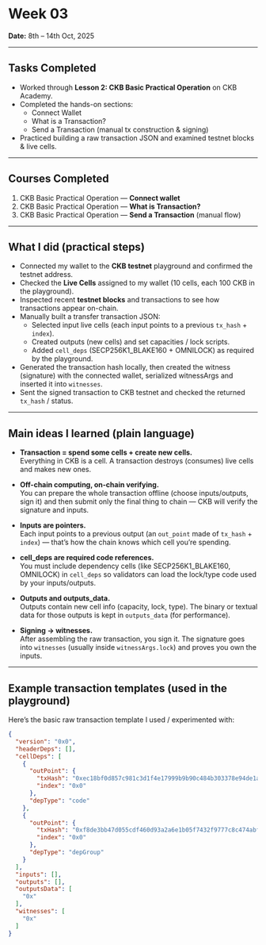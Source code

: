 # Week 03

**Date:** 8th – 14th Oct, 2025

---

## Tasks Completed

- Worked through **Lesson 2: CKB Basic Practical Operation** on CKB Academy.
- Completed the hands-on sections:
  - Connect Wallet
  - What is a Transaction?
  - Send a Transaction (manual tx construction & signing)
- Practiced building a raw transaction JSON and examined testnet blocks & live cells.

---

## Courses Completed

1. CKB Basic Practical Operation — **Connect wallet**  
2. CKB Basic Practical Operation — **What is Transaction?**  
3. CKB Basic Practical Operation — **Send a Transaction** (manual flow)

---

## What I did (practical steps)

- Connected my wallet to the **CKB testnet** playground and confirmed the testnet address.
- Checked the **Live Cells** assigned to my wallet (10 cells, each 100 CKB in the playground).
- Inspected recent **testnet blocks** and transactions to see how transactions appear on-chain.
- Manually built a transfer transaction JSON:
  - Selected input live cells (each input points to a previous `tx_hash` + `index`).
  - Created outputs (new cells) and set capacities / lock scripts.
  - Added `cell_deps` (SECP256K1_BLAKE160 + OMNILOCK) as required by the playground.
- Generated the transaction hash locally, then created the witness (signature) with the connected wallet, serialized witnessArgs and inserted it into `witnesses`.
- Sent the signed transaction to CKB testnet and checked the returned `tx_hash` / status.

---

## Main ideas I learned (plain language)

- **Transaction = spend some cells + create new cells.**  
  Everything in CKB is a cell. A transaction destroys (consumes) live cells and makes new ones.

- **Off-chain computing, on-chain verifying.**  
  You can prepare the whole transaction offline (choose inputs/outputs, sign it) and then submit only the final thing to chain — CKB will verify the signature and inputs.

- **Inputs are pointers.**  
  Each input points to a previous output (an `out_point` made of `tx_hash` + `index`) — that’s how the chain knows which cell you’re spending.

- **cell_deps are required code references.**  
  You must include dependency cells (like SECP256K1_BLAKE160, OMNILOCK) in `cell_deps` so validators can load the lock/type code used by your inputs/outputs.

- **Outputs and outputs_data.**  
  Outputs contain new cell info (capacity, lock, type). The binary or textual data for those outputs is kept in `outputs_data` (for performance).

- **Signing → witnesses.**  
  After assembling the raw transaction, you sign it. The signature goes into `witnesses` (usually inside `witnessArgs.lock`) and proves you own the inputs.

---

## Example transaction templates (used in the playground)

Here’s the basic raw transaction template I used / experimented with:

```json
{
  "version": "0x0",
  "headerDeps": [],
  "cellDeps": [
    {
      "outPoint": {
        "txHash": "0xec18bf0d857c981c3d1f4e17999b9b90c484b303378e94de1a57b0872f5d4602",
        "index": "0x0"
      },
      "depType": "code"
    },
    {
      "outPoint": {
        "txHash": "0xf8de3bb47d055cdf460d93a2a6e1b05f7432f9777c8c474abf4eec1d4aee5d37",
        "index": "0x0"
      },
      "depType": "depGroup"
    }
  ],
  "inputs": [],
  "outputs": [],
  "outputsData": [
    "0x"
  ],
  "witnesses": [
    "0x"
  ]
}

